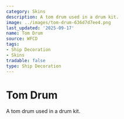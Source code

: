 ```yaml
---
category: Skins
description: A tom drum used in a drum kit.
image: ../images/tom-drum-636d7d7ee4.png
last_updated: '2025-09-17'
name: Tom Drum
source: WFCD
tags:
- Ship Decoration
- Skins
tradable: false
type: Ship Decoration
---
```


# Tom Drum

A tom drum used in a drum kit.

